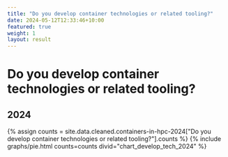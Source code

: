 ```yaml
---
title: "Do you develop container technologies or related tooling?"
date: 2024-05-12T12:33:46+10:00
featured: true
weight: 1
layout: result
---
```


# Do you develop container technologies or related tooling?

## 2024

{% assign counts = site.data.cleaned.containers-in-hpc-2024["Do you develop container technologies or related tooling?"].counts %}
{% include graphs/pie.html counts=counts divid="chart_develop_tech_2024" %}

